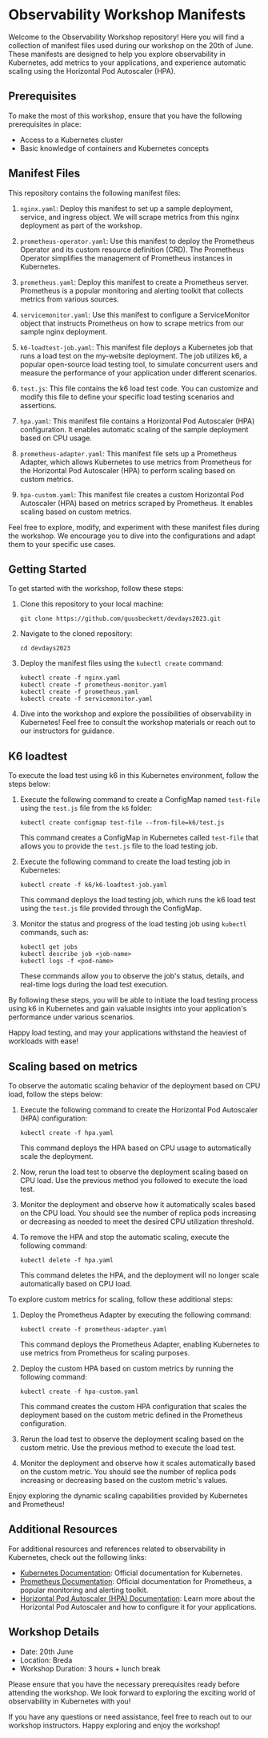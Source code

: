 # Observability Workshop Manifests

Welcome to the Observability Workshop repository! Here you will find a collection of manifest files used during our workshop on the 20th of June. These manifests are designed to help you explore observability in Kubernetes, add metrics to your applications, and experience automatic scaling using the Horizontal Pod Autoscaler (HPA).

## Prerequisites
To make the most of this workshop, ensure that you have the following prerequisites in place:
- Access to a Kubernetes cluster
- Basic knowledge of containers and Kubernetes concepts

## Manifest Files
This repository contains the following manifest files:

1. `nginx.yaml`: Deploy this manifest to set up a sample deployment, service, and ingress object. We will scrape metrics from this nginx deployment as part of the workshop.

2. `prometheus-operator.yaml`: Use this manifest to deploy the Prometheus Operator and its custom resource definition (CRD). The Prometheus Operator simplifies the management of Prometheus instances in Kubernetes.

3. `prometheus.yaml`: Deploy this manifest to create a Prometheus server. Prometheus is a popular monitoring and alerting toolkit that collects metrics from various sources.

4. `servicemonitor.yaml`: Use this manifest to configure a ServiceMonitor object that instructs Prometheus on how to scrape metrics from our sample nginx deployment.

5. `k6-loadtest-job.yaml`: This manifest file deploys a Kubernetes job that runs a load test on the my-website deployment. The job utilizes k6, a popular open-source load testing tool, to simulate concurrent users and measure the performance of your application under different scenarios.

6. `test.js`: This file contains the k6 load test code. You can customize and modify this file to define your specific load testing scenarios and assertions.

7. `hpa.yaml`: This manifest file contains a Horizontal Pod Autoscaler (HPA) configuration. It enables automatic scaling of the sample deployment based on CPU usage.

8. `prometheus-adapter.yaml`: This manifest file sets up a Prometheus Adapter, which allows Kubernetes to use metrics from Prometheus for the Horizontal Pod Autoscaler (HPA) to perform scaling based on custom metrics.

9. `hpa-custom.yaml`: This manifest file creates a custom Horizontal Pod Autoscaler (HPA) based on metrics scraped by Prometheus. It enables scaling based on custom metrics.

Feel free to explore, modify, and experiment with these manifest files during the workshop. We encourage you to dive into the configurations and adapt them to your specific use cases.

## Getting Started
To get started with the workshop, follow these steps:

1. Clone this repository to your local machine:
   ```
   git clone https://github.com/guusbeckett/devdays2023.git
   ```

2. Navigate to the cloned repository:
   ```
   cd devdays2023
   ```

3. Deploy the manifest files using the `kubectl create` command:
   ```
   kubectl create -f nginx.yaml
   kubectl create -f prometheus-monitor.yaml
   kubectl create -f prometheus.yaml
   kubectl create -f servicemonitor.yaml
   ```

4. Dive into the workshop and explore the possibilities of observability in Kubernetes! Feel free to consult the workshop materials or reach out to our instructors for guidance.

## K6 loadtest
To execute the load test using k6 in this Kubernetes environment, follow the steps below:

1. Execute the following command to create a ConfigMap named `test-file` using the `test.js` file from the `k6` folder:
   ```
   kubectl create configmap test-file --from-file=k6/test.js
   ```

   This command creates a ConfigMap in Kubernetes called `test-file` that allows you to provide the `test.js` file to the load testing job.

2. Execute the following command to create the load testing job in Kubernetes:
   ```
   kubectl create -f k6/k6-loadtest-job.yaml
   ```

   This command deploys the load testing job, which runs the k6 load test using the `test.js` file provided through the ConfigMap.

3. Monitor the status and progress of the load testing job using `kubectl` commands, such as:
   ```
   kubectl get jobs
   kubectl describe job <job-name>
   kubectl logs -f <pod-name>
   ```

   These commands allow you to observe the job's status, details, and real-time logs during the load test execution.

By following these steps, you will be able to initiate the load testing process using k6 in Kubernetes and gain valuable insights into your application's performance under various scenarios.

Happy load testing, and may your applications withstand the heaviest of workloads with ease!

## Scaling based on metrics

To observe the automatic scaling behavior of the deployment based on CPU load, follow the steps below:

1. Execute the following command to create the Horizontal Pod Autoscaler (HPA) configuration:
   ```
   kubectl create -f hpa.yaml
   ```

   This command deploys the HPA based on CPU usage to automatically scale the deployment.

2. Now, rerun the load test to observe the deployment scaling based on CPU load. Use the previous method you followed to execute the load test.

3. Monitor the deployment and observe how it automatically scales based on the CPU load. You should see the number of replica pods increasing or decreasing as needed to meet the desired CPU utilization threshold.

4. To remove the HPA and stop the automatic scaling, execute the following command:
   ```
   kubectl delete -f hpa.yaml
   ```

   This command deletes the HPA, and the deployment will no longer scale automatically based on CPU load.

To explore custom metrics for scaling, follow these additional steps:

1. Deploy the Prometheus Adapter by executing the following command:
   ```
   kubectl create -f prometheus-adapter.yaml
   ```

   This command deploys the Prometheus Adapter, enabling Kubernetes to use metrics from Prometheus for scaling purposes.

2. Deploy the custom HPA based on custom metrics by running the following command:
   ```
   kubectl create -f hpa-custom.yaml
   ```

   This command creates the custom HPA configuration that scales the deployment based on the custom metric defined in the Prometheus configuration.

3. Rerun the load test to observe the deployment scaling based on the custom metric. Use the previous method to execute the load test.

4. Monitor the deployment and observe how it scales automatically based on the custom metric. You should see the number of replica pods increasing or decreasing based on the custom metric's values.


Enjoy exploring the dynamic scaling capabilities provided by Kubernetes and Prometheus!


## Additional Resources
For additional resources and references related to observability in Kubernetes, check out the following links:

- [Kubernetes Documentation](https://kubernetes.io/docs/home/): Official documentation for Kubernetes.
- [Prometheus Documentation](https://prometheus.io/docs/): Official documentation for Prometheus, a popular monitoring and alerting toolkit.
- [Horizontal Pod Autoscaler (HPA) Documentation](https://kubernetes.io/docs/tasks/run-application/horizontal-pod-autoscale/): Learn more about the Horizontal Pod Autoscaler and how to configure it for your applications.

## Workshop Details
- Date: 20th June
- Location: Breda
- Workshop Duration: 3 hours + lunch break

Please ensure that you have the necessary prerequisites ready before attending the workshop. We look forward to exploring the exciting world of observability in Kubernetes with you!

If you have any questions or need assistance, feel free to reach out to our workshop instructors. Happy exploring and enjoy the workshop!
